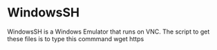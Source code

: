 # WindowsSH
WindowsSH is a Windows Emulator that runs on VNC.
The script to get these files is to type this commmand
wget https




